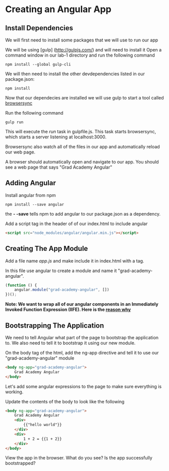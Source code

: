 # Creating an Angular App

## Install Dependencies

We will first need to install some packages that we will use to run our app

We will be using [gulp] (http://gulpjs.com/) and will need to install it
Open a command window in our lab-1 directory and run the following command

    npm install --global gulp-cli

We will then need to install the other devdependencies listed in our package.json:

    npm install
    
Now that our dependecies are installed we will use gulp to start a tool called  [browsersync](https://www.browsersync.io/docs)

Run the following command

    gulp run

This will execute the *run* task in gulpfile.js. This task starts browsersync, which starts a server listening at localhost:3000.

Browsersync also watch all of the files in our app and automatically reload our web page.

A browser should automatically open and navigate to our app. You should see a web page that says "Grad Academy Angular"

## Adding Angular

Install angular from npm

    npm install --save angular
    
the **- -save** tells npm to add angular to our package.json as a dependency.

Add a script tag in the header of of our index.html to include angular

```html
<script src="node_modules/angular/angular.min.js"></script>
```

## Creating The App Module

Add a file name *app.js* and make include it in index.html with a <script></script> tag.

In this file use angular to create a module and name it "grad-academy-angular".

```javascript
(function () {
    angular.module("grad-academy-angular", [])
})();
```

**Note: We want to wrap all of our angular components in an Immediately Invoked Function Expression (IIFE). Here is the [reason why](https://github.com/johnpapa/angular-styleguide/blob/master/a1/README.md#iife)**

## Bootstrapping The Application

We need to tell Angular what part of the page to bootstrap the application to. We also need to tell it to bootstrap it using our new module.

On the body tag of the html, add the ng-app directive and tell it to use our "grad-academy-angular" module

```html
<body ng-app="grad-academy-angular">
    Grad Academy Angular
</body>
```

Let's add some angular expressions to the page to make sure everything is working.

Update the contents of the body to look like the following

```html
<body ng-app="grad-academy-angular">
    Grad Academy Angular
    <div>
        {{"hello world"}}
    </div>
    <div>
        1 + 2 = {{1 + 2}}
    </div>
</body>
```

View the app in the browser. What do you see? Is the app successfully bootstrapped?


